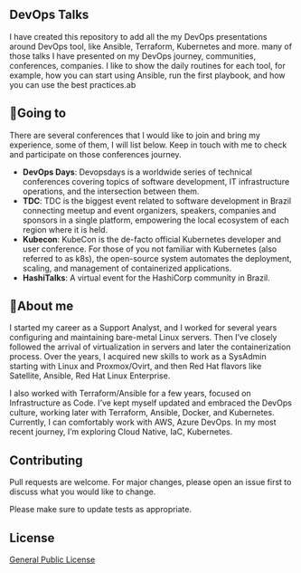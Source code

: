 ## DevOps Talks
I have created this repository to add all the my DevOps presentations around DevOps tool, like Ansible, Terraform, Kubernetes and more. many of those talks I have presented on my DevOps journey, communities, conferences, companies. I like to show the daily routines for each tool, for example, how you can start using Ansible, run the first playbook, and how you can use the best practices.ab

## 📆Going to
There are several conferences that I would like to join and bring my experience, some of them, I will list below. Keep in touch with me to check and participate on those conferences journey.

- **DevOps Days**: Devopsdays is a worldwide series of technical conferences covering topics of software development, IT infrastructure operations, and the intersection between them. 
- **TDC**: TDC is the biggest event related to software development in Brazil connecting meetup and event organizers, speakers, companies and sponsors in a single platform, empowering the local ecosystem of each region where it is held.
- **Kubecon**: KubeCon is the de-facto official Kubernetes developer and user conference. For those of you not familiar with Kubernetes (also referred to as k8s), the open-source system automates the deployment, scaling, and management of containerized applications. 
- **HashiTalks**: A virtual event for the HashiCorp community in Brazil.

## 🚀About me
I started my career as a Support Analyst, and I worked for several years configuring and maintaining bare-metal Linux servers. Then I’ve closely followed the arrival of virtualization in servers and later the containerization process. Over the years, I acquired new skills to work as a SysAdmin starting with Linux and Proxmox/Ovirt, and then Red Hat flavors like Satellite, Ansible, Red Hat Linux Enterprise. 

I also worked with Terraform/Ansible for a few years, focused on Infrastructure as Code. I’ve kept myself updated and embraced the DevOps culture, working later with Terraform, Ansible, Docker, and Kubernetes. Currently, I can comfortably work with AWS, Azure DevOps. In my most recent journey, I’m exploring Cloud Native, IaC, Kubernetes.

## Contributing
Pull requests are welcome. For major changes, please open an issue first to discuss what you would like to change.

Please make sure to update tests as appropriate.

## License
[General Public License](https://github.com/amaurybsouza/devops-talks/blob/main/LICENSE)
